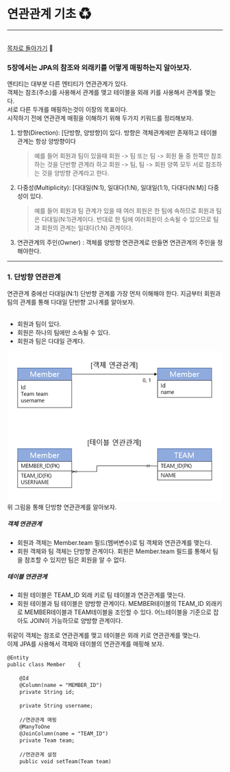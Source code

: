 <h1><b>연관관계 기초 ♻</b></h1>
<hr/><br/>
<a href="https://github.com/EungyuCho/orm_group_study/blob/master/README.md">목차로 돌아가기</a> 🏃 
<h3>5장에서는 JPA의 참조와 외래키를 어떻게 매핑하는지 알아보자.</h3>
엔티티는 대부분 다른 엔티티가 연관관계가 있다.<br>
객체는 참조(주소)를 사용해서 관계를 맺고 테이블을 외래 키를 사용해서 관계를 맺는다.<br>
서로 다른 두개를 매핑하는것이 이장의 목표이다.<br>
시작하기 전에 연관관계 매핑을 이해하기 위해 두가지 키워드를 정리해보자.
<ol>
    <li>방향(Direction): [단방향, 양방향]이 있다. 방향은 객체관계에만 존재하고 테이블 관계는 항상 양방향이다<blockquote>
    예를 들어 회원과 팀이 있을때 회원 -> 팀 또는 팀 -> 회원 둘 중 한쪽만 참조하는 것을 단반향 관계라 하고 회원 -> 팀, 팀 -> 회원 양쪽 모두 서로 참조하는 것을 양방향 관계라고 한다.</blockquote></li>
    <li>다중성(Multiplicity): [다대일(N:1), 일대다(1:N), 일대일(1:1), 다대다(N:M)] 다중성이 있다.<blockquote>
    예를 들어 회원과 팀 관계가 있을 때 여러 회원은 한 팀에 속하므로 회원과 팀은 다대일(N:1)관계이다. 반대로 한 팀에 여러회원이 소속될 수 있으므로 팀과 회원의 관계는 일대다(1:N) 관계이다.</blockquote></li>
    <li>연관관계의 주인(Owner) : 객체를 양방향 연관관계로 만들면 연관관계의 주인을 정해야한다.</li>
</ol>
<hr>
<h3>1. 단방향 연관관계</h3>
연관관계 중에선 다대일(N:1) 단반향 관계를 가장 먼저 이해해야 한다. 지금부터 회원과 팀의 관계를 통해 다대일 단반향 고나계를 알아보자.<br>
<br>
<ul>
    <li>회원과 팀이 있다.</li>
    <li>회원은 하나의 팀에만 소속될 수 있다.</li>
    <li>회원과 팀은 다대일 관계다.</li>
</ul>
<img src="img/N-1_mapping.PNG" width="800px" height="350px">
위 그림을 통해 단방향 연관관계를 알아보자.<br>
<h5>객체 연관관계</h5>
<ul>
    <li>회원과 객체는 Member.team 필드(멤버변수)로 팀 객체와 연관관계를 맺는다.</li>
    <li>회원 객체와 팀 객체는 단방향 관계이다. 회원은 Member.team 필드를 통해서 팀을 참조할 수 있지만 팀은 회원을 알 수 없다.</li>
</ul>
<h5>테이블 연관관계</h5>
<ul>
    <li>회원 테이블은 TEAM_ID 외래 키로 팀 테이블과 연관관계를 맺는다.</li>
    <li>회원 테이블과 팀 테이블은 양방향 관계이다. MEMBER테이블의 TEAM_ID 외래키로 MEMBER테이블과 TEAM테이블을 조인할 수 있다. 어느테이블을 기준으로 잡아도 JOIN이 가능하므로 양방향 관계이다.</li>
</ul>
위같이 객체는 참조로 연관관계를 맺고 테이블은 외래 키로 연관관계를 맺는다.<br>
이제 JPA를 사용해서 객체와 테이블의 연관관계를 매핑해 보자.
<pre><code>@Entity
public class Member    {<br>
    @Id
    @Column(name = "MEMBER_ID")
    private String id;<br>
    private String username;<br>
    //연관관계 매핑
    @ManyToOne
    @JoinColumn(name = "TEAM_ID")
    private Team team;<br>
    //연관관계 설정
    public void setTeam(Team team)
</code></pre>
